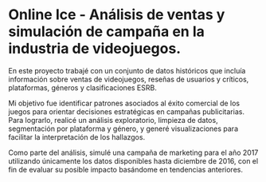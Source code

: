 # Online Ice - Análisis de ventas y simulación de campaña en la industria de videojuegos.

En este proyecto trabajé con un conjunto de datos históricos que incluía información sobre ventas de videojuegos, reseñas de usuarios y críticos, plataformas, géneros y clasificaciones ESRB.

Mi objetivo fue identificar patrones asociados al éxito comercial de los juegos para orientar decisiones estratégicas en campañas publicitarias. Para lograrlo, realicé un análisis exploratorio, limpieza de datos, segmentación por plataforma y género, y generé visualizaciones para facilitar la interpretación de los hallazgos.

Como parte del análisis, simulé una campaña de marketing para el año 2017 utilizando únicamente los datos disponibles hasta diciembre de 2016, con el fin de evaluar su posible impacto basándome en tendencias anteriores. 